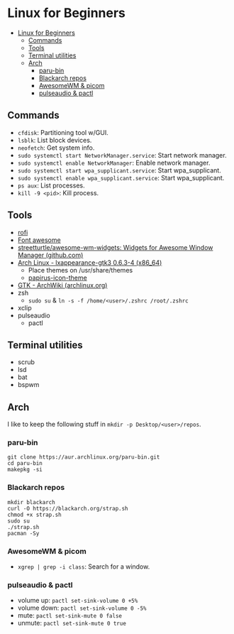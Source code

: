 # Linux for Beginners

- [Linux for Beginners](#linux-for-beginners)
  - [Commands](#commands)
  - [Tools](#tools)
  - [Terminal utilities](#terminal-utilities)
  - [Arch](#arch)
    - [paru-bin](#paru-bin)
    - [Blackarch repos](#blackarch-repos)
    - [AwesomeWM & picom](#awesomewm--picom)
    - [pulseaudio & pactl](#pulseaudio--pactl)

## Commands

* `cfdisk`: Partitioning tool w/GUI.
* `lsblk`: List block devices.
* `neofetch`: Get system info.
* `sudo systemctl start NetworkManager.service`: Start network manager.
* `sudo systemctl enable NetworkManager`: Enable network manager.
* `sudo systemctl start wpa_supplicant.service`: Start wpa_supplicant.
* `sudo systemctl enable wpa_supplicant.service`: Start wpa_supplicant.
* `ps aux`: List processes.
* `kill -9 <pid>`: Kill process.

## Tools

* [rofi](https://github.com/davatorium/rofi)
* [Font awesome](https://www.onea.be/wp-content/themes/agile-child/font-awesome-4.3.0/css/)
* [streetturtle/awesome-wm-widgets: Widgets for Awesome Window Manager (github.com)](https://github.com/streetturtle/awesome-wm-widgets)
* [Arch Linux - lxappearance-gtk3 0.6.3-4 (x86_64)](https://archlinux.org/packages/community/x86_64/lxappearance-gtk3/)
    - Place themes on /usr/share/themes
    - [papirus-icon-theme](https://github.com/PapirusDevelopmentTeam/papirus-icon-theme)
* [GTK - ArchWiki (archlinux.org)](https://wiki.archlinux.org/title/GTK)
* zsh
    - `sudo su` & `ln -s -f /home/<user>/.zshrc /root/.zshrc`
* xclip
* pulseaudio
  * pactl

## Terminal utilities

* scrub
* lsd
* bat
* bspwm

## Arch

I like to keep the following stuff in `mkdir -p Desktop/<user>/repos`.

### paru-bin

```
git clone https://aur.archlinux.org/paru-bin.git
cd paru-bin
makepkg -si
```

### Blackarch repos

```
mkdir blackarch
curl -O https://blackarch.org/strap.sh
chmod +x strap.sh
sudo su
./strap.sh
pacman -Sy
```

### AwesomeWM & picom

* `xgrep | grep -i class`: Search for a window.

### pulseaudio & pactl

* volume up: `pactl set-sink-volume 0 +5%`
* volume down: `pactl set-sink-volume 0 -5%`
* mute: `pactl set-sink-mute 0 false`
* unmute: `pactl set-sink-mute 0 true`
